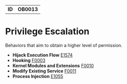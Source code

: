 |||
|---|---|
|**ID**|**OB0013**|


# Privilege Escalation #
Behaviors that aim to obtain a higher level of permission.

* **Hijack Execution Flow** [E1574](../defense-evasion/hijack-execution-flow.md)
* **Hooking** [F0003](../credential-access/hooking.md)
* **Kernel Modules and Extensions** [F0010](../persistence/kernel-modules-ext.md)
* **Modify Existing Service** [F0011](../persistence/modify-service.md)
* **Process Injection** [E1055](../defense-evasion/process-inject.md)
